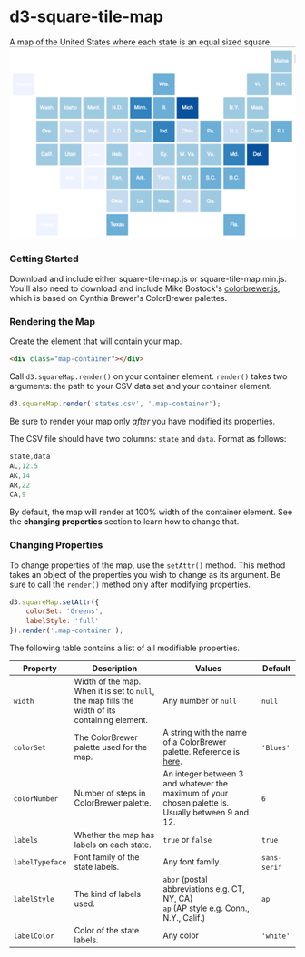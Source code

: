 # d3-square-tile-map
A map of the United States where each state is an equal sized square.
![map](https://github.com/charliesmart/d3-square-tile-map/blob/master/map.png)

### Getting Started
Download and include either square-tile-map.js or square-tile-map.min.js. You'll also need to download and include Mike Bostock's [colorbrewer.js](https://github.com/mbostock/d3/tree/master/lib/colorbrewer), which is based on Cynthia Brewer's ColorBrewer palettes.

### Rendering the Map
Create the element that will contain your map.
```html
<div class="map-container"></div>
```
Call `d3.squareMap.render()` on your container element. `render()` takes two arguments: the path to your CSV data set and your container element.
```javascript
d3.squareMap.render('states.csv', '.map-container');
```
Be sure to render your map only *after* you have modified its properties.

The CSV file should have two columns: `state` and `data`. Format as follows:

```javascript
state,data
AL,12.5
AK,14
AR,22
CA,9
```

By default, the map will render at 100% width of the container element. See the **changing properties** section to learn how to change that.

### Changing Properties
To change properties of the map, use the `setAttr()` method. This method takes an object of the properties you wish to change as its argument. Be sure to call the `render()` method only after modifying properties.
```javascript
d3.squareMap.setAttr({
    colorSet: 'Greens',
    labelStyle: 'full'
}).render('.map-container');
```
The following table contains a list of all modifiable properties.

|Property     |Description       |Values       |Default        |
|-------------|------------------|-------------|---------------|
|`width`      |Width of the map. When it is set to `null`, the map fills the width of its containing element.|Any number or `null`|`null`|
|`colorSet`   |The ColorBrewer palette used for the map. |A string with the name of a ColorBrewer palette. Reference is [here](https://bl.ocks.org/mbostock/5577023).|`'Blues'`|
|`colorNumber`|Number of steps in ColorBrewer palette. |An integer between 3 and whatever the maximum of your chosen palette is. Usually between 9 and 12.|`6`|
|`labels`     |Whether the map has labels on each state.|`true` or `false`|`true`|
|`labelTypeface`|Font family of the state labels.|Any font family.|`sans-serif`|
|`labelStyle`|The kind of labels used.|`abbr` (postal abbreviations e.g. CT, NY, CA)<br>`ap` (AP style e.g. Conn., N.Y., Calif.)|`ap`|
|`labelColor`|Color of the state labels.|Any color|`'white'`|

